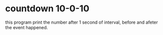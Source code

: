 # countdown 10-0-10

this program print the number after 1 second of interval, before and afeter the event happened.
